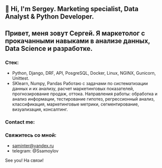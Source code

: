 ## 👋 Hi, I'm Sergey. Marketing specialist, Data Analyst & Python Developer.
## Привет, меня зовут Сергей. Я маркетолог с прокачанными навыками в анализе данных, Data Science и разработке.
### Стек:
- Python, Django, DRF, API, PosgreSQL, Docker, Linux, NGINX, Gunicorn, Unittest.
- SKlearn, Numpy, Pandas
Работаю с задачами по систематизации данных и их анализу, расчет маркетинговых показателей, прогнозирование продаж, оттока.
Направления работы: обработка и анализ информации, тестирование гипотез, регрессионный анализ, классификация, маркетинговые метрики, сегментирование, визуализация, консалтинг.
### Contact me:
### Свяжитесь со мной:
- saminter@yandex.ru
- telegram: @Ssamoylov

See you!
На связи! 
<!---
saminter22/saminter22 is a ✨ special ✨ repository because its `README.md` (this file) appears on your GitHub profile.
You can click the Preview link to take a look at your changes.
--->
